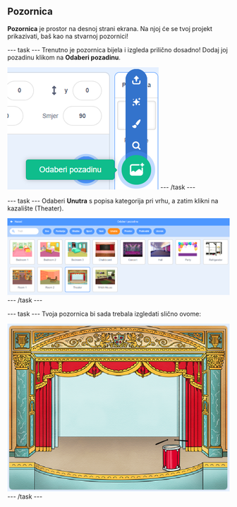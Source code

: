 ## Pozornica

**Pozornica** je prostor na desnoj strani ekrana. Na njoj će se tvoj projekt prikazivati, baš kao na stvarnoj pozornici! 

\--- task \--- Trenutno je pozornica bijela i izgleda prilično dosadno! Dodaj joj pozadinu klikom na **Odaberi pozadinu**.

![snimka zaslona](images/band-stage-choose.png) \--- /task \---

\--- task \--- Odaberi **Unutra** s popisa kategorija pri vrhu, a zatim klikni na kazalište (Theater).

![snimka zaslona](images/band-backdrop.png) \--- /task \---

\--- task \--- Tvoja pozornica bi sada trebala izgledati slično ovome:

![snimka zaslona](images/band-stage.png) \--- /task \---